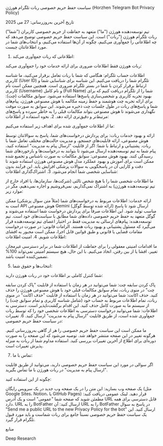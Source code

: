 سیاست حفظ حریم خصوصی ربات تلگرام هورژن (Horzhen Telegram Bot Privacy Policy)

تاریخ آخرین به‌روزرسانی: 27 می 2025

تیم توسعه‌دهنده هورژن ("ما") متعهد به حفاظت از حریم خصوصی کاربران ("شما") ربات تلگرام هورژن ("ربات") است. این سیاست حفظ حریم خصوصی توضیح می‌دهد که چه اطلاعاتی را جمع‌آوری می‌کنیم، چگونه از آن‌ها استفاده می‌کنیم، و انتخاب‌های شما در مورد اطلاعاتتان چیست.

1. اطلاعاتی که ربات جمع‌آوری می‌کند:

ربات هورژن فقط اطلاعات ضروری برای ارائه خدمات خود را جمع‌آوری می‌کند:

اطلاعات حساب تلگرام: هنگامی که شما با ربات تعامل برقرار می‌کنید، ما شناسه کاربری (User ID) تلگرام شما را دریافت می‌کنیم. این شناسه برای شناسایی شما و ارتباط برقرار کردن با شما در بستر تلگرام ضروری است. همچنین ممکن است نام کاربری (Username) و نام کامل (Full Name) شما را از تلگرام دریافت کنیم که برای بهبود تجربه کاربری و شخصی‌سازی پاسخ‌ها استفاده می‌شود.
سوابق مکالمات (چت): برای ارائه تجربه چت هوشمند و حفظ زمینه مکالمه با هوش مصنوعی هورژن، پیام‌های شما و پاسخ‌های ربات در طول جلسات چت ذخیره می‌شوند. این سوابق به صورت موقت نگهداری می‌شوند تا هوش مصنوعی بتواند مکالمات قبلی را به خاطر سپرده و پاسخ‌های مرتبط‌تر و دقیق‌تری ارائه دهد.
2. نحوه استفاده از اطلاعات:

ما از اطلاعات جمع‌آوری شده برای اهداف زیر استفاده می‌کنیم:

ارائه و بهبود خدمات ربات: برای پردازش درخواست‌های شما، پاسخ به سوالاتتان توسط هوش مصنوعی، ارائه قابلیت‌های جستجو، و مدیریت حالت‌های مختلف تعامل شما با ربات.
پشتیبانی و ارتباط با شما: اگر از قابلیت "ارسال پیام به مدیریت" استفاده کنید، پیام شما به تیم توسعه‌دهنده ارسال می‌شود تا بتوانند به درخواست‌ها و بازخوردهای شما رسیدگی کنند.
بهبود هوش مصنوعی: سوابق مکالمات به صورت ناشناس و تجمیع شده ممکن است برای آموزش و بهبود عملکرد مدل هوش مصنوعی هورژن استفاده شوند تا دقت و کارایی آن در پاسخگویی به سوالات پزشکی افزایش یابد. این فرآیند بدون شناسایی شخصی شما انجام می‌شود.
3. اشتراک‌گذاری اطلاعات:

ما اطلاعات شخصی شما را با هیچ شخص ثالثی (شرکت‌ها، سازمان‌ها، یا افراد خارج از تیم توسعه‌دهنده هورژن) به اشتراک نمی‌گذاریم، نمی‌فروشیم و اجاره نمی‌دهیم، مگر در موارد زیر:

ارائه خدمات: اطلاعات مربوط به درخواست‌های شما (مثلاً متن سوال پزشکی) ممکن است به API هوش مصنوعی Gemini (ارائه شده توسط گوگل) ارسال شود تا پاسخ مناسب تولید شود. این اطلاعات صرفاً برای پردازش درخواست شما استفاده می‌شوند و گوگل متعهد به حفظ حریم خصوصی داده‌های شما مطابق با سیاست‌های خود است.
تیم توسعه‌دهنده: پیام‌های ارسالی به مدیریت فقط در اختیار اعضای تیم توسعه‌دهنده قرار می‌گیرد که مسئول پشتیبانی و بهبود ربات هستند.
الزامات قانونی: در صورت درخواست مقامات قضایی یا قانونی و طبق قوانین قابل اجرا، ممکن است مجبور به افشای اطلاعات شویم.
4. امنیت اطلاعات:

ما اقدامات امنیتی معقولی را برای حفاظت از اطلاعات شما در برابر دسترسی غیرمجاز، تغییر، افشا یا از بین رفتن، اتخاذ می‌کنیم. با این حال، هیچ سیستم امنیتی نمی‌تواند 100% تضمین‌کننده امنیت باشد.

5. انتخاب‌ها و حقوق شما:

شما کنترل کاملی بر اطلاعات خود در ربات هورژن دارید:

پاک کردن سابقه چت: شما می‌توانید در هر زمان با استفاده از قابلیت "پاک کردن سابقه چت" در منوی ربات، تمام سوابق مکالمات قبلی خود با هوش مصنوعی هورژن را حذف کنید.
حذف اکانت: شما می‌توانید در هر زمان با استفاده از قابلیت "حذف اکانت" در منوی ربات، تمام اطلاعات مربوط به حساب خود (شامل شناسه کاربری و تمام سوابق چت) را از سیستم ما به صورت کامل حذف کنید. این اقدام برگشت‌ناپذیر است.
دسترسی به اطلاعات: شما می‌توانید درخواست دسترسی به اطلاعات شخصی خود را که توسط ربات جمع‌آوری شده است، از طریق قابلیت "ارسال پیام به مدیریت" ارسال کنید.
6. تغییرات در سیاست حفظ حریم خصوصی:

ما ممکن است این سیاست حفظ حریم خصوصی را هر از گاهی به‌روزرسانی کنیم. هرگونه تغییر در این صفحه منتشر خواهد شد. توصیه می‌شود که این صفحه را به صورت دوره‌ای برای اطلاع از آخرین تغییرات بررسی کنید. استفاده مداوم شما از ربات به منزله پذیرش تغییرات است.

7. تماس با ما:

اگر سوالی در مورد این سیاست حفظ حریم خصوصی دارید، می‌توانید از طریق قابلیت "ارسال پیام به مدیریت" در ربات هورژن با ما تماس بگیرید.

چگونه از این استفاده کنید:

یک صفحه وب بسازید: این متن را در یک صفحه وب جدید در یک سرویس رایگان (مثل Google Sites، Notion، یا GitHub Pages) قرار دهید.
لینک عمومی دریافت کنید: مطمئن شوید که صفحه شما "عمومی" است و یک آدرس URL قابل دسترسی برای همه دارد.
URL را به BotFather ارسال کنید: آن URL را به BotFather در پاسخ به سوال "Send me a public URL to the new Privacy Policy for the bot" ارسال کنید.
این یک سیاست حفظ حریم خصوصی نسبتاً جامع برای ربات شماست و باید مورد قبول تلگرام قرار گیرد.


منابع





Deep Research

